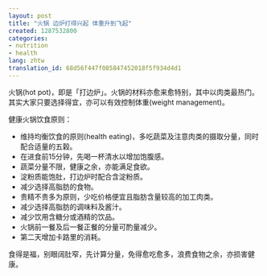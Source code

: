 ```yaml
---
layout: post
title: "火锅 边炉打得兴起 体重升到飞起"
created: 1287532800
categories:
- nutrition
- health
lang: zhtw
translation_id: 68d56f447f085847452018f5f934d4d1
---
```

<!--break-->
<p>火锅(hot pot)，即是「打边炉」。火锅的材料亦愈来愈特别，其中以肉类最热门。其实大家只要选择得宜，亦可以有效控制体重(weight management)。 </p>

<p>健康火锅饮食原则：</p>
<ul>
<li>维持均衡饮食的原则(health eating)，多吃蔬菜及注意肉类的摄取分量，同时配合适量的五榖。 </li>
<li>在进食前15分钟，先喝一杯清水以增加饱腹感。 </li>
<li>蔬菜分量不限，健康之余，亦能满足食欲。 </li>
<li>淀粉质能饱肚，打边炉时配合含淀粉质。 </li>
<li>减少选择高脂肪的食物。 </li>
<li>贵精不贵多为原则，少吃价格便宜且脂肪含量较高的加工肉类。 </li>
<li>减少选择高脂肪的调味料及酱汁。 </li>
<li>减少饮用含糖分或酒精的饮品。 </li>
<li>火锅前一餐及后一餐正餐的分量可酌量减少。 </li>
<li>第二天增加卡路里的消耗。 </li>
</ul>

<p>食得是福，别眼阔肚窄，先计算分量，免得愈吃愈多，浪费食物之余，亦损害健康。 </p>
